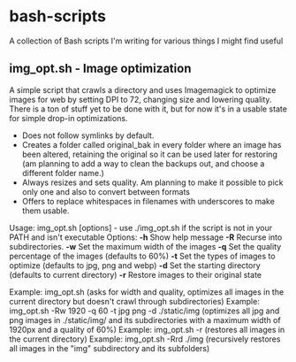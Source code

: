 # bash-scripts
A collection of Bash scripts I'm writing for various things I might find useful

## img_opt.sh - Image optimization

A simple script that crawls a directory and uses Imagemagick to optimize images for web by setting DPI to 72, changing size and lowering quality. There is a ton of stuff yet to be done with it, but for now it's in a usable state for simple drop-in optimizations.
 - Does not follow symlinks by default.
 - Creates a folder called original_bak in every folder where an image has been altered, retaining the original so it can be used later for restoring (am planning to add a way to clean the backups out, and choose a different folder name.)
 - Always resizes and sets quality. Am planning to make it possible to pick only one and also to convert between formats
 - Offers to replace whitespaces in filenames with underscores to make them usable.

Usage: img_opt.sh [options] - use ./img_opt.sh if the script is not in your PATH and isn't executable
Options:
**-h** Show help message
**-R** Recurse into subdirectories.
**-w** Set the maximum width of the images
**-q** Set the quality percentage of the images (defaults to 60%)
**-t** Set the types of images to optimize (defaults to jpg, png and webp)
**-d** Set the starting directory (defaults to current directory)
**-r** Restore images to their original state

Example: img_opt.sh (asks for width and quality, optimizes all images in the current directory but doesn't crawl through subdirectories)
Example: img_opt.sh -Rw 1920 -q 60 -t jpg png -d ./static/img (optimizes all jpg and png images in ./static/img/ and its subdirectories with a maximum width of 1920px and a quality of 60%)
Example: img_opt.sh -r (restores all images in the current directory)
Example: img_opt.sh -Rrd ./img (recursively restores all images in the "img" subdirectory and its subfolders)
